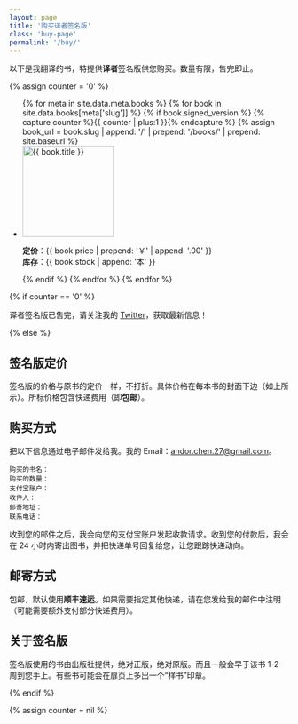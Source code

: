 ```yaml
---
layout: page
title: '购买译者签名版'
class: 'buy-page'
permalink: '/buy/'
---
```


<div class="alert alert-info">
以下是我翻译的书，特提供<strong>译者</strong>签名版供您购买。数量有限，售完即止。
</div>

{% assign counter = '0' %}

<section class="book-list">
  <ul>
  {% for meta in site.data.meta.books %}
    {% for book in site.data.books[meta['slug']] %}
      {% if book.signed_version %}
       {% capture counter %}{{ counter | plus:1 }}{% endcapture %}
        {% assign book_url =  book.slug | append: '/' | prepend: '/books/' | prepend: site.baseurl %}
        <li><a href="{{ book_url }}" title="{{ book.title }}"><img src="{{ site.baseurl }}/assets/images/covers/{{ book.slug }}.jpg" height="164" alt="{{ book.title }}" title="{{ book.title }}" /></a><p class="book-meta"><strong>定价</strong>：{{ book.price | prepend: '￥' | append: '.00' }}<br/><strong>库存</strong>：{{ book.stock | append: '本' }}</p></li>
      {% endif %}
    {% endfor %}
  {% endfor %}
  </ul>
</section>

{% if counter == '0' %}

<div class="alert alert-warning">
译者签名版已售完，请关注我的 <a href="https://twitter.com/Andor_Chen" title="安道的 Twitter" target="_blank">Twitter</a>，获取最新信息！
</div>

{% else %}

## 签名版定价

签名版的价格与原书的定价一样，不打折。具体价格在每本书的封面下边（如上所示）。所标价格包含快递费用（即**包邮**）。

## 购买方式

把以下信息通过电子邮件发给我。我的 Email：[andor.chen.27@gmail.com](mailto:andor.chen.27@gmail.com?subject=购买签名版 "发邮件购买签名版")。

```
购买的书名：
购买的数量：
支付宝账户：
收件人：
邮寄地址：
联系电话：
```

收到您的邮件之后，我会向您的支付宝账户发起收款请求。收到您的付款后，我会在 24 小时内寄出图书，并把快递单号回复给您，让您跟踪快递动向。

## 邮寄方式

包邮，默认使用**顺丰速运**。如果需要指定其他快递，请在您发给我的邮件中注明（可能需要额外支付部分快递费用）。

## 关于签名版

签名版使用的书由出版社提供，绝对正版，绝对原版。而且一般会早于该书 1-2 周到您手上。有些书可能会在扉页上多出一个“样书”印章。

{% endif %}

{% assign counter = nil %}
